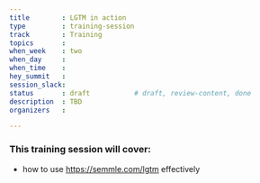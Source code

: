 ```yaml
---
title        : LGTM in action
type         : training-session
track        : Training
topics       : 
when_week    : two
when_day     : 
when_time    : 
hey_summit   : 
session_slack:
status       : draft           # draft, review-content, done
description  : TBD
organizers   : 

---
```


### This training session will cover:

- how to use https://semmle.com/lgtm effectively
